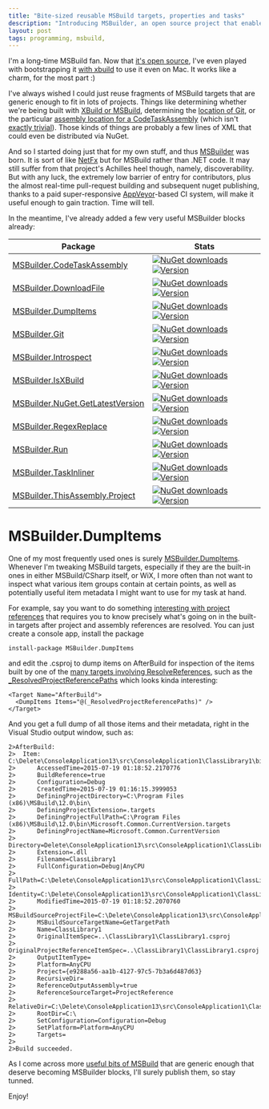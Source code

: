 ```yaml
---
title: "Bite-sized reusable MSBuild targets, properties and tasks"
description: "Introducing MSBuilder, an open source project that enables you to pick & choose the specific extensions you need for your MSBuild project, powered by NuGet."
layout: post
tags: programming, msbuild, 
---
```

I'm a long-time MSBuild fan. Now that [it's open source](https://github.com/Microsoft/msbuild), 
I've even played with bootstrapping it [with xbuild](http://www.cazzulino.com/xplat-msbuild.html) 
to use it even on Mac. It works like a charm, for the most part :)

I've always wished I could just reuse fragments of MSBuild targets that are 
generic enough to fit in lots of projects. Things like determining whether 
we're being built with [XBuild or MSBuild](https://github.com/MobileEssentials/MSBuilder/blob/master/src/IsXBuild/build/MSBuilder.IsXBuild.props#L36), 
determining the [location of Git](https://github.com/MobileEssentials/MSBuilder/blob/master/src/Git/build/MSBuilder.Git.props#L35), 
or the particular [assembly location for a CodeTaskAssembly](https://github.com/MobileEssentials/MSBuilder/blob/master/src/CodeTaskAssembly/build/MSBuilder.CodeTaskAssembly.props#L29)
(which isn't [exactly trivial](http://www.cazzulino.com/ultimate-cross-platform-nuget-restore.html)). 
Those kinds of things are probably a few lines of XML that could even be 
distributed via NuGet. 

And so I started doing just that for my own stuff, and thus [MSBuilder](https://github.com/MobileEssentials/MSBuilder) 
was born. It is sort of like [NetFx](http://blogs.clariusconsulting.net/kzu/introducing-netfx-or-the-end-of-common-dll-and-helpers-dll/) 
but for MSBuild rather than .NET code. It may still suffer from that project's Achilles heel 
though, namely, discoverability. But with any luck, the extremely low barrier of entry for 
contributors, plus the almost real-time pull-request building and subsequent nuget publishing, 
thanks to a paid super-responsive [AppVeyor](https://ci.appveyor.com/project/MobileEssentials/msbuilder)-based 
CI system, will make it useful enough to gain traction. Time will tell. 

In the meantime, I've already added a few very useful MSBuilder blocks already:

Package | Stats
--- | ---
[MSBuilder.CodeTaskAssembly](https://www.nuget.org/packages/MSBuilder.CodeTaskAssembly) | [![NuGet downloads](https://img.shields.io/nuget/dt/MSBuilder.CodeTaskAssembly.svg)](https://www.nuget.org/packages/MSBuilder.CodeTaskAssembly) [![Version](https://img.shields.io/nuget/v/MSBuilder.CodeTaskAssembly.svg)](https://www.nuget.org/packages/MSBuilder.CodeTaskAssembly)
[MSBuilder.DownloadFile](https://www.nuget.org/packages/MSBuilder.DownloadFile) | [![NuGet downloads](https://img.shields.io/nuget/dt/MSBuilder.DownloadFile.svg)](https://www.nuget.org/packages/MSBuilder.DownloadFile) [![Version](https://img.shields.io/nuget/v/MSBuilder.DownloadFile.svg)](https://www.nuget.org/packages/MSBuilder.DownloadFile)
[MSBuilder.DumpItems](https://www.nuget.org/packages/MSBuilder.DumpItems) | [![NuGet downloads](https://img.shields.io/nuget/dt/MSBuilder.DumpItems.svg)](https://www.nuget.org/packages/MSBuilder.DumpItems) [![Version](https://img.shields.io/nuget/v/MSBuilder.DumpItems.svg)](https://www.nuget.org/packages/MSBuilder.DumpItems)
[MSBuilder.Git](https://www.nuget.org/packages/MSBuilder.Git) | [![NuGet downloads](https://img.shields.io/nuget/dt/MSBuilder.Git.svg)](https://www.nuget.org/packages/MSBuilder.Git) [![Version](https://img.shields.io/nuget/v/MSBuilder.Git.svg)](https://www.nuget.org/packages/MSBuilder.Git)
[MSBuilder.Introspect](https://www.nuget.org/packages/MSBuilder.Introspect) | [![NuGet downloads](https://img.shields.io/nuget/dt/MSBuilder.Introspect.svg)](https://www.nuget.org/packages/MSBuilder.Introspect) [![Version](https://img.shields.io/nuget/v/MSBuilder.Introspect.svg)](https://www.nuget.org/packages/MSBuilder.Introspect)
[MSBuilder.IsXBuild](https://www.nuget.org/packages/MSBuilder.IsXBuild) | [![NuGet downloads](https://img.shields.io/nuget/dt/MSBuilder.IsXBuild.svg)](https://www.nuget.org/packages/MSBuilder.IsXBuild) [![Version](https://img.shields.io/nuget/v/MSBuilder.IsXBuild.svg)](https://www.nuget.org/packages/MSBuilder.IsXBuild)
[MSBuilder.NuGet.GetLatestVersion](https://www.nuget.org/packages/MSBuilder.NuGet.GetLatestVersion) | [![NuGet downloads](https://img.shields.io/nuget/dt/MSBuilder.NuGet.GetLatestVersion.svg)](https://www.nuget.org/packages/MSBuilder.NuGet.GetLatestVersion) [![Version](https://img.shields.io/nuget/v/MSBuilder.NuGet.GetLatestVersion.svg)](https://www.nuget.org/packages/MSBuilder.NuGet.GetLatestVersion)
[MSBuilder.RegexReplace](https://www.nuget.org/packages/MSBuilder.RegexReplace) | [![NuGet downloads](https://img.shields.io/nuget/dt/MSBuilder.RegexReplace.svg)](https://www.nuget.org/packages/MSBuilder.RegexReplace) [![Version](https://img.shields.io/nuget/v/MSBuilder.RegexReplace.svg)](https://www.nuget.org/packages/MSBuilder.RegexReplace)
[MSBuilder.Run](https://www.nuget.org/packages/MSBuilder.Run) | [![NuGet downloads](https://img.shields.io/nuget/dt/MSBuilder.Run.svg)](https://www.nuget.org/packages/MSBuilder.Run) [![Version](https://img.shields.io/nuget/v/MSBuilder.Run.svg)](https://www.nuget.org/packages/MSBuilder.Run)
[MSBuilder.TaskInliner](https://www.nuget.org/packages/MSBuilder.TaskInliner) | [![NuGet downloads](https://img.shields.io/nuget/dt/MSBuilder.TaskInliner.svg)](https://www.nuget.org/packages/MSBuilder.TaskInliner) [![Version](https://img.shields.io/nuget/v/MSBuilder.TaskInliner.svg)](https://www.nuget.org/packages/MSBuilder.TaskInliner)
[MSBuilder.ThisAssembly.Project](https://www.nuget.org/packages/MSBuilder.ThisAssembly.Project) | [![NuGet downloads](https://img.shields.io/nuget/dt/MSBuilder.ThisAssembly.Project.svg)](https://www.nuget.org/packages/MSBuilder.ThisAssembly.Project) [![Version](https://img.shields.io/nuget/v/MSBuilder.ThisAssembly.Project.svg)](https://www.nuget.org/packages/MSBuilder.ThisAssembly.Project)

# MSBuilder.DumpItems

One of my most frequently used ones is surely [MSBuilder.DumpItems](https://www.nuget.org/packages/MSBuilder.DumpItems). 
Whenever I'm tweaking MSBuild targets, especially if they are the built-in ones in either 
MSBuild/CSharp itself, or WiX, I more often than not want to inspect what various item groups 
contain at certain points, as well as potentially useful item metadata I might want to use 
for my task at hand. 

For example, say you want to do something [interesting with project references](http://www.cazzulino.com/smarter-project-references.html) 
that requires you to know precisely what's going on in the built-in targets after project 
and assembly references are resolved. You can just create a console app, install the package 

    install-package MSBuilder.DumpItems

and edit the .csproj to dump items on AfterBuild for inspection of the items built by one 
of the [many targets involving ResolveReferences](https://github.com/Microsoft/msbuild/blob/master/src/XMakeTasks/Microsoft.Common.CurrentVersion.targets#L1327), 
such as the [_ResolvedProjectReferencePaths](https://github.com/Microsoft/msbuild/blob/master/src/XMakeTasks/Microsoft.Common.CurrentVersion.targets#L1527) which 
looks kinda interesting:

    <Target Name="AfterBuild">
      <DumpItems Items="@(_ResolvedProjectReferencePaths)" />
    </Target>

And you get a full dump of all those items and their metadata, right in the Visual Studio 
output window, such as:

    2>AfterBuild:
    2>  Item: C:\Delete\ConsoleApplication13\src\ConsoleApplication1\ClassLibrary1\bin\Debug\ClassLibrary1.dll
    2>  	AccessedTime=2015-07-19 01:18:52.2170776
    2>  	BuildReference=true
    2>  	Configuration=Debug
    2>  	CreatedTime=2015-07-19 01:16:15.3999053
    2>  	DefiningProjectDirectory=C:\Program Files (x86)\MSBuild\12.0\bin\
    2>  	DefiningProjectExtension=.targets
    2>  	DefiningProjectFullPath=C:\Program Files (x86)\MSBuild\12.0\bin\Microsoft.Common.CurrentVersion.targets
    2>  	DefiningProjectName=Microsoft.Common.CurrentVersion
    2>  	Directory=Delete\ConsoleApplication13\src\ConsoleApplication1\ClassLibrary1\bin\Debug\
    2>  	Extension=.dll
    2>  	Filename=ClassLibrary1
    2>  	FullConfiguration=Debug|AnyCPU
    2>  	FullPath=C:\Delete\ConsoleApplication13\src\ConsoleApplication1\ClassLibrary1\bin\Debug\ClassLibrary1.dll
    2>  	Identity=C:\Delete\ConsoleApplication13\src\ConsoleApplication1\ClassLibrary1\bin\Debug\ClassLibrary1.dll
    2>  	ModifiedTime=2015-07-19 01:18:52.2070760
    2>  	MSBuildSourceProjectFile=C:\Delete\ConsoleApplication13\src\ConsoleApplication1\ClassLibrary1\ClassLibrary1.csproj
    2>  	MSBuildSourceTargetName=GetTargetPath
    2>  	Name=ClassLibrary1
    2>  	OriginalItemSpec=..\ClassLibrary1\ClassLibrary1.csproj
    2>  	OriginalProjectReferenceItemSpec=..\ClassLibrary1\ClassLibrary1.csproj
    2>  	OutputItemType=
    2>  	Platform=AnyCPU
    2>  	Project={e9288a56-aa1b-4127-97c5-7b3a6d487d63}
    2>  	RecursiveDir=
    2>  	ReferenceOutputAssembly=true
    2>  	ReferenceSourceTarget=ProjectReference
    2>  	RelativeDir=C:\Delete\ConsoleApplication13\src\ConsoleApplication1\ClassLibrary1\bin\Debug\
    2>  	RootDir=C:\
    2>  	SetConfiguration=Configuration=Debug
    2>  	SetPlatform=Platform=AnyCPU
    2>  	Targets=
    2>
    2>Build succeeded.

As I come across more [useful bits of MSBuild](http://www.cazzulino.com/wix-reference-msbuild.html) that 
are generic enough that deserve becoming MSBuilder blocks, I'll surely publish them, so stay tunned.

Enjoy!





  